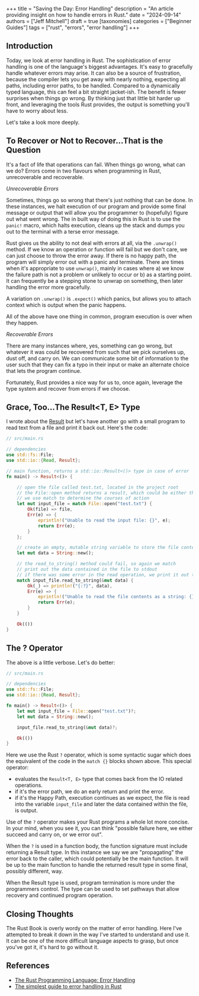 +++
title = "Saving the Day: Error Handling"
description = "An article providing insight on how to handle errors in Rust."
date = "2024-09-14"
authors = ["Jeff Mitchell"]
draft = true
[taxonomies]
categories = ["Beginner Guides"]
tags = ["rust", "errors", "error handling"]
+++

## Introduction

Today, we look at error handling in Rust. The sophistication of error handling is one of the language's biggest advantages. It's easy to gracefully handle whatever errors may arise. It can also be a source of frustration, because the compiler lets you get away with nearly nothing, expecting all paths, including error paths, to be handled. Compared to a dynamically typed language, this can feel a bit straight jacket-ish. The benefit is fewer surprises when things go wrong. By thinking just that little bit harder up front, and leveraging the tools Rust provides, the output is something you'll have to worry about less.

Let's take a look more deeply.

## To Recover or Not to Recover...That is the Question

It's a fact of life that operations can fail. When things go wrong, what can we do? Errors come in two flavours when programming in Rust, unrecoverable and recoverable.

_Unrecoverable Errors_

Sometimes, things go so wrong that there's just nothing that can be done. In these instances, we halt execution of our program and provide some final message or output that will allow you the programmer to (hopefully) figure out what went wrong. The in built way of doing this in Rust is to use the `panic!` macro, which halts execution, cleans up the stack and dumps you out to the terminal with a terse error message.

Rust gives us the ability to not deal with errors at all, via the `.unwrap()` method. If we know an operation or function will fail but we don't care, we can just choose to throw the error away. If there is no happy path, the program will simply error out with a panic and terminate. There are times when it's appropriate to use `unwrap()`, mainly in cases where a) we know the failure path is not a problem or unlikely to occur or b) as a starting point. It can frequently be a stepping stone to unwrap on something, then later handling the error more gracefully.

A variation on `.unwrap()` is `.expect()` which panics, but allows you to attach context which is output when the panic happens.

All of the above have one thing in common, program execution is over when they happen.

_Recoverable Errors_

There are many instances where, yes, something can go wrong, but whatever it was could be recovered from such that we pick ourselves up, dust off, and carry on. We can communicate some bit of information to the user such that they can fix a typo in their input or make an alternate choice that lets the program continue.

Fortunately, Rust provides a nice way for us to, once again, leverage the type system and recover from errors if we choose.

## Grace, Too...The Result<T, E> Type

I wrote about the [Result](@/blog/2023/2023_04_14_resultful_thinking_error_handling_in_rust.md) but let's have another go with a small program to read text from a file and print it back out. Here's the code:

```Rust
// src/main.rs

// dependencies
use std::fs::File;
use std::io::{Read, Result};

// main function, returns a std::io::Result<()> type in case of error
fn main() -> Result<()> {

    // open the file called test.txt, located in the project root
    // the File::open method returns a result, which could be either the file handle, or an error
    // we use match to determine the courses of action
    let mut input_file = match File::open("test.txt") {
        Ok(file) => file,
        Err(e) => {
            eprintln!("Unable to read the input file: {}", e);
            return Err(e);
        }
    };

    // create an empty, mutable string variable to store the file contents in
    let mut data = String::new();

    // the read_to_string() method could fail, so again we match
    // print out the data contained in the file to stdout
    // if there was some error in the read operation, we print it out to stderr
    match input_file.read_to_string(&mut data) {
        Ok(_) => println!("{:?}", data),
        Err(e) => {
            eprintln!("Unable to read the file contents as a string: {}", e);
            return Err(e);
        }
    }

    Ok(())
}
```

## The ? Operator

The above is a little verbose. Let's do better:

```Rust
// src/main.rs

// dependencies
use std::fs::File;
use std::io::{Read, Result};

fn main() -> Result<()> {
    let mut input_file = File::open("test.txt")?;
    let mut data = String::new();

    input_file.read_to_string(&mut data)?;

    Ok(())
}
```

Here we use the Rust `?` operator, which is some syntactic sugar which does the equivalent of the code in the `match {}` blocks shown above. This special operator:

- evaluates the `Result<T, E>` type that comes back from the IO related operations.
- if it's the error path, we do an early return and print the error.
- if it's the Happy Path, execution continues as we expect, the file is read into the variable `input_file` and later the data contained within the file, is output.

Use of the `?` operator makes your Rust programs a whole lot more concise. In your mind, when you see it, you can think "possible failure here, we either succeed and carry on, or we error out".

When the `?` is used in a function body, the function signature must include returning a Result type. In this instance we say we are "propagating" the error back to the caller, which could potentially be the main function. It will be up to the main function to handle the returned result type in some final, possibly different, way.

When the Result type is used, program termination is more under the programmers control. The type can be used to set pathways that allow recovery and continued program operation.

## Closing Thoughts

The Rust Book is overly wordy on the matter of error handling. Here I've attempted to break it down in the way I've started to understand and use it. It can be one of the more difficult language aspects to grasp, but once you've got it, it's hard to go without it.

## References

- [The Rust Programming Language: Error Handling](https://doc.rust-lang.org/book/ch09-00-error-handling.html)
- [The simplest guide to error handling in Rust](https://kerkour.com/rust-error-handling)
